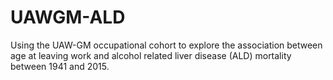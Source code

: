 # UAWGM-ALD
Using the UAW-GM occupational cohort to explore the association between age at leaving work and alcohol related liver disease (ALD) mortality between 1941 and 2015.
